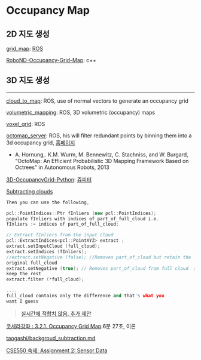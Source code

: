 # Occupancy Map 

## 2D 지도 생성 

[grid_map](https://github.com/ANYbotics/grid_map): [ROS](http://wiki.ros.org/grid_map)

[RoboND-Occupancy-Grid-Map](https://github.com/mkhuthir/RoboND-Occupancy-Grid-Map): c++


## 3D 지도 생성 


--- 

[cloud_to_map](https://github.com/jacobhuesman/cloud_to_map): ROS, use of normal vectors to generate an occupancy grid

[volumetric_mapping](https://github.com/ethz-asl/volumetric_mapping): ROS, 3D volumetric (occupancy) maps

[voxel_grid](http://wiki.ros.org/voxel_grid): ROS

[octomap_server](http://wiki.ros.org/octomap_server): ROS, his will filter redundant points by binning them into a 3d occupancy grid, [홈페이지](https://octomap.github.io/)
- A. Hornung,. K.M. Wurm, M. Bennewitz, C. Stachniss, and W. Burgard, "OctoMap: An Efficient Probabilistic 3D Mapping Framework Based on Octrees" in Autonomous Robots, 2013

[3D-OccupancyGrid-Python](https://github.com/balzer82/3D-OccupancyGrid-Python): [쥬피터](http://nbviewer.jupyter.org/github/balzer82/3D-OccupancyGrid-Python/blob/master/3D-Occupancy-Grid-ibeo-Lux.ipynb)


[Subtracting clouds](http://www.pcl-users.org/Subtracting-clouds-td3569049.html)
```cpp
Then you can use the following, 

pcl::PointIndices::Ptr fInliers (new pcl::PointIndices); 
populate fInliers with indices of part_of_full_cloud i.e. 
fInliers := indices of part_of_full_cloud; 

// Extract fInliers from the input cloud 
pcl::ExtractIndices<pcl::PointXYZ> extract ; 
extract.setInputCloud (full_cloud); 
extract.setIndices (fInliers); 
//extract.setNegative (false); //Removes part_of_cloud but retain the 
original full_cloud 
extract.setNegative (true); // Removes part_of_cloud from full cloud  and 
keep the rest 
extract.filter (*full_cloud); 

.... 
full_cloud contains only the difference and that's what you 
want I guess 
```
> [실시간에 적합치 않음, 추가 제안](http://www.pcl-users.org/Background-subtraction-Clustering-person-movement-td4026192.html)


[코세라강좌 : 3.2.1. Occupancy Grid Map](https://www.coursera.org/lecture/robotics-learning/3-2-1-occupancy-grid-map-0QuFW):6분 27초, 이론 


[taogashi/backgroud_subtraction.md](https://gist.github.com/taogashi/3df54bd061e67d526bbb09937814e82a)

[CSE550 숙제: Assignment 2: Sensor Data](https://classes.engineering.wustl.edu/cse550/a02.php)